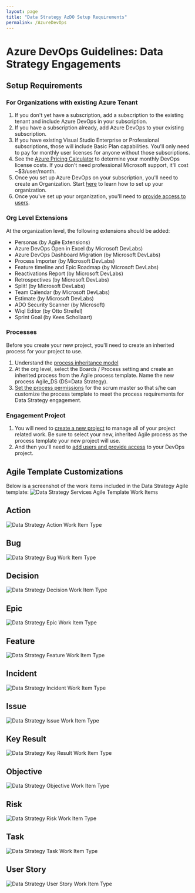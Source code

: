 ```yaml
---
layout: page
title: "Data Strategy AzDO Setup Requirements"
permalink: /AzureDevOps
---
```


# Azure DevOps Guidelines: Data Strategy Engagements

## Setup Requirements

### For Organizations with existing Azure Tenant

1. If you don't yet have a subscription, add a subscription to the existing tenant and include Azure DevOps in your subscription.
1. If you have a subscription already, add Azure DevOps to your existing subscription.
1. If you have existing Visual Studio Enterprise or Professional subscriptions, those will include Basic Plan capabilities.  You'll only need to pay for monthly user licenses for anyone without those subscriptions.
1. See the [Azure Pricing Calculator](https://azure.microsoft.com/en-us/pricing/calculator/) to determine your monthly DevOps license costs.  If you don't need professional Microsoft support, it'll cost ~$3/user/month.
1. Once you set up Azure DevOps on your subscription, you'll need to create an Organization.  Start [here](https://learn.microsoft.com/en-us/azure/devops/organizations/accounts/organization-management) to learn how to set up your organization.
1. Once you've set up your organization, you'll need to [provide access to users](https://learn.microsoft.com/en-us/azure/devops/organizations/accounts/add-organization-users).

### Org Level Extensions

At the organization level, the following extensions should be added:

- Personas (by Agile Extensions)
- Azure DevOps Open in Excel (by Microsoft DevLabs)
- Azure DevOps Dashboard Migration (by Microsoft DevLabs)
- Process Importer (by Microsoft DevLabs)
- Feature timeline and Epic Roadmap (by Microsoft DevLabs)
- Reactivations Report (by Microsoft DevLabs)
- Retrospectives (by Microsoft DevLabs)
- Split! (by Microsoft DevLabs)
- Team Calendar (by Microsoft DevLabs)
- Estimate (by Microsoft DevLabs)
- ADO Security Scanner (by Microsoft)
- Wiql Editor (by Otto Streifel)
- Sprint Goal (by Kees Schollaart)

### Processes

Before you create your new project, you'll need to create an inherited process for your project to use.

1. Understand the [process inheritance model](https://learn.microsoft.com/en-us/azure/devops/organizations/settings/work/inheritance-process-model)
1. At the org level, select the Boards / Process setting and create an inherited process from the Agile process template. Name the new process Agile_DS (DS=Data Strategy).
1. [Set the process permissions](https://learn.microsoft.com/en-us/azure/devops/organizations/security/set-permissions-access-work-tracking?view=azure-devops#process-permissions) for the scrum master so that s/he can customize the process template to meet the process requirements for Data Strategy engagement.

### Engagement Project

1. You will need to [create a new project](https://learn.microsoft.com/en-us/azure/devops/organizations/projects/create-project) to manage all of your project related work.  Be sure to select your new, inherited Agile process as the process template your new project will use.
1. And then you'll need to [add users and provide access](https://learn.microsoft.com/en-us/azure/devops/organizations/security/add-users-team-project) to your DevOps project.

## Agile Template Customizations

Below is a screenshot of the work items included in the Data Strategy Agile template:
![Data Strategy Services Agile Template Work Items](./images/DataStrategyServicesAgileTemplateWorkItems.png)

## Action

![Data Strategy Action Work Item Type](./images/DataStrategy_WIT_Action.png)

## Bug

![Data Strategy Bug Work Item Type](./images/DataStrategy_WIT_Bug.png)

## Decision

![Data Strategy Decision Work Item Type](./images/DataStrategy_WIT_Decision.png)

## Epic

![Data Strategy Epic Work Item Type](./images/DataStrategy_WIT_Epic.png)

## Feature

![Data Strategy Feature Work Item Type](./images/DataStrategy_WIT_Feature.png)

## Incident

![Data Strategy Incident Work Item Type](./images/DataStrategy_WIT_Incident.png)

## Issue

![Data Strategy Issue Work Item Type](./images/DataStrategy_WIT_Issue.png)

## Key Result

![Data Strategy Key Result Work Item Type](./images/DataStrategy_WIT_KeyResult.png)

## Objective

![Data Strategy Objective Work Item Type](./images/DataStrategy_WIT_Objectivepng)

## Risk

![Data Strategy Risk Work Item Type](./images/DataStrategy_WIT_Risk.png)

## Task

![Data Strategy Task Work Item Type](./images/DataStrategy_WIT_Task.png)

## User Story

![Data Strategy User Story Work Item Type](./images/DataStrategy_WIT_UserStory.png)
